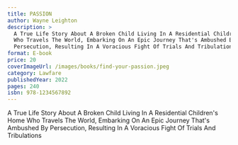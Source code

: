 ```yaml
---
title: PASSION
author: Wayne Leighton
description: >
  A True Life Story About A Broken Child Living In A Residential Children's Home
  Who Travels The World, Embarking On An Epic Journey That's Ambushed By
  Persecution, Resulting In A Voracious Fight Of Trials And Tribulations
format: E-book
price: 20
coverImageUrl: /images/books/find-your-passion.jpeg
category: Lawfare
publishedYear: 2022
pages: 240
isbn: 978-1234567892
---
```


A True Life Story About A Broken Child Living In A Residential Children's Home Who Travels The World, Embarking On An Epic Journey That's Ambushed By Persecution, Resulting In A Voracious Fight Of Trials And Tribulations
